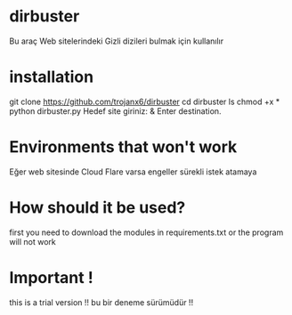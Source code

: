 # dirbuster 
Bu araç Web sitelerindeki Gizli dizileri bulmak için kullanılır

# installation
git clone https://github.com/trojanx6/dirbuster 
cd dirbuster 
ls
chmod +x * 
python dirbuster.py 
Hedef site giriniz: & Enter destination.

# Environments that won't work 
Eğer web sitesinde Cloud Flare varsa engeller sürekli istek atamaya

# How should it be used? 
first you need to download the modules in requirements.txt or the program will not work


# Important !
this is a trial version !!
bu bir deneme sürümüdür !!
